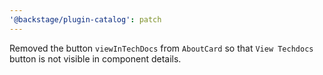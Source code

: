 ```yaml
---
'@backstage/plugin-catalog': patch
---
```


Removed the button `viewInTechDocs` from `AboutCard` so that `View Techdocs` button is not visible in component details.
